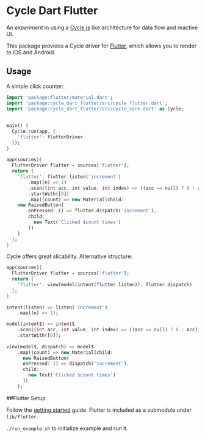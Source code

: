 # Cycle Dart Flutter

An _experiment_ in using a [Cycle.js](http://cycle.js.org/) like architecture for data flow and reactive UI.

This package provides a Cycle driver for [Flutter]( http://flutter.io), which allows you to render to
iOS and Android. 

## Usage

A simple click counter:
```dart
import 'package:flutter/material.dart';
import 'package:cycle_dart_flutter/src/cycle_flutter.dart';
import 'package:cycle_dart_flutter/src/cycle_core.dart' as Cycle;
    
    
main() {
  Cycle.run(app, {
    'flutter': flutterDriver
  });
}
    
app(sources){
  FlutterDriver flutter = sources['flutter'];
  return {
    'flutter': flutter.listen('increment')
        .map((e) => 1)
        .scan((int acc, int value, int index) => ((acc == null) ? 0 : acc) + value)
        .startWith([0])
        .map((count) => new Material(child:
    new RaisedButton(
        onPressed: () => flutter.dispatch('increment'),
        child:
          new Text('Clicked $count times')
        ))
    )
  };
}
```    
Cycle offers great slicability. Alternative structure:
```dart
app(sources){
  FlutterDriver flutter = sources['flutter'];
  return {
    'flutter': view(model(intent(flutter.listen)), flutter.dispatch)
  };
}
    
intent(listen) => listen('increment')
    .map((e) => 1);

model(intent$) => intent$
    .scan((int acc, int value, int index) => ((acc == null) ? 0 : acc) + value)
    .startWith([0]);
    
view(model$, dispatch) => model$
    .map((count) => new Material(child:
      new RaisedButton(
      onPressed: () => dispatch('increment'),
      child:
        new Text('Clicked $count times')
      ))
    );
```        
##Flutter Setup

Follow the [getting started](https://flutter.io/getting-started/) guide. 
Flutter is included as a submodule under `lib/flutter`.

`./run_example.sh` to initialize example and run it.
